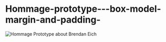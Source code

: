 # Hommage-prototype---box-model-margin-and-padding-
![Hommage Prototype about Brendan Eich](https://github.com/RedaHm/Hommage-prototype---box-model-margin-and-padding-/blob/main/Screenshot%202021-10-18%20233713.png)
